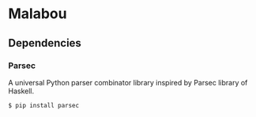 # Malabou

## Dependencies
### **Parsec**
A universal Python parser combinator library inspired by Parsec library of Haskell.

`$ pip install parsec`

### 
